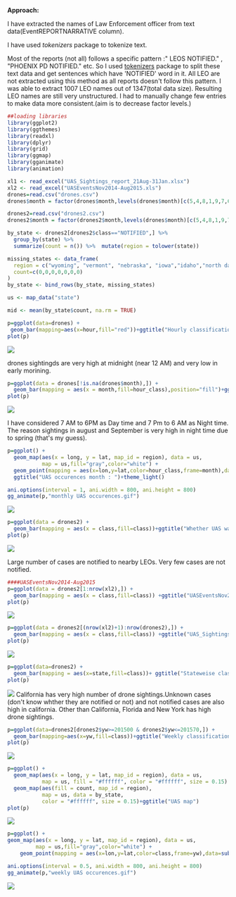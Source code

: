 

<b>Approach:</b>

I have extracted the names of Law Enforcement officer from text data(EventREPORTNARRATIVE column). 

I have used <i>tokenizers</i> package to tokenize text.

Most of the reports (not all) follows a specific pattern :" LEOS NOTIFIED." , "PHOENIX PD NOTIFIED." etc.
So I used [tokenizers](https://github.com/lmullen/tokenizers) package to split these text data and get sentences which have 'NOTIFIED' word in it. All LEO are not extracted using this method as all reports doesn't follow this pattern. I was able to extract 1007 LEO names out of 1347(total data size). 
Resulting LEO names are still very unstructured. I had to manually change few entries to make data more consistent.(aim is to decrease factor levels.)

```r
##loading libraries
library(ggplot2)
library(ggthemes)
library(readxl)
library(dplyr)
library(grid)
library(ggmap)
library(gganimate)
library(animation)

xl1 <- read_excel("UAS_Sightings_report_21Aug-31Jan.xlsx")
xl2 <- read_excel("UASEventsNov2014-Aug2015.xls")
drones=read.csv("drones.csv")
drones$month = factor(drones$month,levels(drones$month)[c(5,4,8,1,9,7,6,2,12,11,10,3)])

drones2=read.csv("drones2.csv")
drones2$month = factor(drones2$month,levels(drones$month)[c(5,4,8,1,9,7,6,2,12,11,10,3)])

by_state <- drones2[drones2$class=="NOTIFIED",] %>%
  group_by(state) %>%
  summarize(count = n()) %>%  mutate(region = tolower(state))

missing_states <- data_frame(
  region = c("wyoming", "vermont", "nebraska", "iowa","idaho","north dakota","south dakota"),
  count=c(0,0,0,0,0,0,0)
)
by_state <- bind_rows(by_state, missing_states)

us <- map_data("state")

mid <- mean(by_state$count, na.rm = TRUE) 
```

```r
p=ggplot(data=drones) + 
 geom_bar(mapping=aes(x=hour,fill="red"))+ggtitle("Hourly classification of UAS")+ylab("# UAS sightings")+ scale_fill_discrete("",labels="",breaks="")
plot(p)
```
![](https://github.com/mukul13/2016-13/blob/master/mukul/images/hourly%20classification%20of%20uas.jpeg)

 drones sightingds are very high at midnight (near 12 AM) and very low in early morining.

```r
p=ggplot(data = drones[!is.na(drones$month),]) + 
  geom_bar(mapping = aes(x = month,fill=hour_class),position="fill")+ggtitle("Classify Monthly UAS sightings on the basis of day and night time")+xlab("# UAS sightings")+theme(axis.text.x = element_text(angle = 90, hjust = 1))
plot(p)
```
![](https://github.com/mukul13/2016-13/blob/master/mukul/images/Classify%20Monthly%20UAS%20sightings%20on%20the%20basis%20of%20day%20and%20night%20time.jpeg)

I have considered 7 AM to 6PM as Day time and 7 Pm to 6 AM as Night time. The reason sightings in august and September is very high in night time due to spring (that's my guess). 

```r
p=ggplot() + 
  geom_map(aes(x = long, y = lat, map_id = region), data = us,
           map = us,fill="gray",color="white") + 
  geom_point(mapping = aes(x=lon,y=lat,color=hour_class,frame=month),data=subset(drones2,lon>= min(us$long) & lon<=max(us$long) &   lat>= min(us$lat) & lat<=max(us$lat)  ),size=5,alpha=0.7)+
  ggtitle("UAS occurences month : ")+theme_light()

ani.options(interval = 1, ani.width = 800, ani.height = 800)
gg_animate(p,"monthly UAS occurences.gif")
```

![](https://github.com/mukul13/2016-13/blob/master/mukul/images/monthly%20UAS%20occurences.gif)

```r
p=ggplot(data = drones2) + 
  geom_bar(mapping = aes(x = class,fill=class))+ggtitle("Whether UAS was notified to LEO or not")
plot(p)
```
![](https://github.com/mukul13/2016-13/blob/master/mukul/images/whether%20uas%20was%20notified%20or%20not.jpeg)

Large number of cases are notified to nearby LEOs. Very few cases are not notified. 

```r
####UASEventsNov2014-Aug2015
p=ggplot(data = drones2[1:nrow(xl2),]) + 
  geom_bar(mapping = aes(x = class,fill=class)) +ggtitle("UASEventsNov2014-Aug2015")
plot(p)
```

![](https://github.com/mukul13/2016-13/blob/master/mukul/images/nov-aug.jpeg)

```r
p=ggplot(data = drones2[(nrow(xl2)+1):nrow(drones2),]) + 
  geom_bar(mapping = aes(x = class,fill=class)) +ggtitle("UAS_Sightings_report_21Aug-31Jan")
plot(p)
```
![](https://github.com/mukul13/2016-13/blob/master/mukul/images/aug-jan.jpeg)

```r
p=ggplot(data=drones2) +
  geom_bar(mapping = aes(x=state,fill=class))+ ggtitle("Stateweise classification")+theme(axis.text.x = element_text(angle = 90, hjust = 1))
plot(p)
```
![](https://github.com/mukul13/2016-13/blob/master/mukul/images/statewise%20classification.jpeg)
California has very high number of drone sightings.Unknown cases (don't know whther they are notified or not) and not notified cases are also high in california. Other than California, Florida and New York has high drone sightings. 

```r
p=ggplot(data=drones2[drones2$yw>=201500 & drones2$yw<=201570,]) + 
  geom_bar(mapping=aes(x=yw,fill=class))+ggtitle("Weekly classification in year 2015")
plot(p)
```

![](https://github.com/mukul13/2016-13/blob/master/mukul/images/Weekly%20classification%20in%20year%202015.jpeg)

```r
p=ggplot() +
  geom_map(aes(x = long, y = lat, map_id = region), data = us,
           map = us, fill = "#ffffff", color = "#ffffff", size = 0.15) +
  geom_map(aes(fill = count, map_id = region),
           map = us, data = by_state,
           color = "#ffffff", size = 0.15)+ggtitle("UAS map")
plot(p)
```

![](https://github.com/mukul13/2016-13/blob/master/mukul/images/UAS%20map.jpeg)

```r
p=ggplot() + 
geom_map(aes(x = long, y = lat, map_id = region), data = us,
         map = us,fill="gray",color="white") + 
    geom_point(mapping = aes(x=lon,y=lat,color=class,frame=yw),data=subset(drones2,lon>= min(us$long) & lon<=max(us$long) &   lat>= min(us$lat) & lat<=max(us$lat)  ),size=7)+theme_light()+ggtitle("Weekly UAS occurences")

ani.options(interval = 0.5, ani.width = 800, ani.height = 800)
gg_animate(p,"weekly UAS occurences.gif")
```
![](https://github.com/mukul13/2016-13/blob/master/mukul/images/weekly%20UAS%20occurences.gif)
